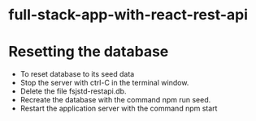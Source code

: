 # full-stack-app-with-react-rest-api


# Resetting the database
* To reset database to its seed data
* Stop the server with ctrl-C in the terminal window.
* Delete the file fsjstd-restapi.db.
* Recreate the database with the command npm run seed.
* Restart the application server with the command npm start
